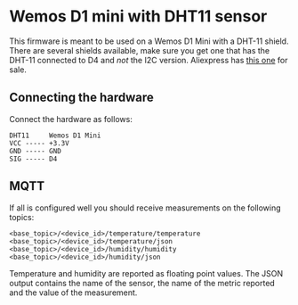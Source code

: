 # Wemos D1 mini with DHT11 sensor

This firmware is meant to be used on a Wemos D1 Mini with a DHT-11 shield.
There are several shields available, make sure you get one that has the DHT-11 connected to D4 and *not* the I2C version. 
Aliexpress has [this one](https://www.aliexpress.com/item/Free-Shipping-DHT-Shield-For-Wemos-D1-Mini-DHT11-Single-Bus-Digital-Temperature-And-Humidity-Sensor/32792325206.html) for sale.


## Connecting the hardware
Connect the hardware as follows: 

```
DHT11     Wemos D1 Mini
VCC ----- +3.3V
GND ----- GND
SIG ----- D4
```
## MQTT
If all is configured well you should receive measurements on the following topics:

```
<base_topic>/<device_id>/temperature/temperature
<base_topic>/<device_id>/temperature/json
<base_topic>/<device_id>/humidity/humidity
<base_topic>/<device_id>/humidity/json
```

Temperature and humidity are reported as floating point values.
The JSON output contains the name of the sensor, the name of the metric reported and the value of the measurement.
